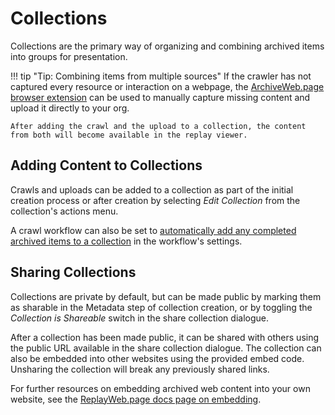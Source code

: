 # Collections

Collections are the primary way of organizing and combining archived items into groups for presentation.

!!! tip "Tip: Combining items from multiple sources"
    If the crawler has not captured every resource or interaction on a webpage, the [ArchiveWeb.page browser extension](https://archiveweb.page/) can be used to manually capture missing content and upload it directly to your org.

    After adding the crawl and the upload to a collection, the content from both will become available in the replay viewer.

## Adding Content to Collections

Crawls and uploads can be added to a collection as part of the initial creation process or after creation by selecting _Edit Collection_ from the collection's actions menu.

A crawl workflow can also be set to [automatically add any completed archived items to a collection](../workflow-setup/#collection-auto-add) in the workflow's settings.

## Sharing Collections

Collections are private by default, but can be made public by marking them as sharable in the Metadata step of collection creation, or by toggling the _Collection is Shareable_ switch in the share collection dialogue.

After a collection has been made public, it can be shared with others using the public URL available in the share collection dialogue. The collection can also be embedded into other websites using the provided embed code. Unsharing the collection will break any previously shared links.

For further resources on embedding archived web content into your own website, see the [ReplayWeb.page docs page on embedding](https://replayweb.page/docs/embedding).

